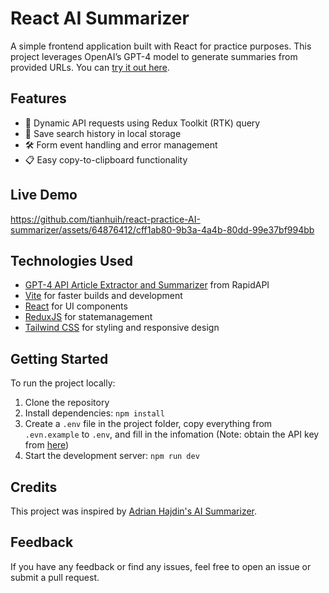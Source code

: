 # React AI Summarizer

A simple frontend application built with React for practice purposes. This project leverages OpenAI’s GPT-4 model to generate summaries from provided URLs. You can [try it out here](https://use-ai-summarizer.netlify.app/). 

## Features

- 📡 Dynamic API requests using Redux Toolkit (RTK) query
- 💾 Save search history in local storage
- 🛠️ Form event handling and error management
- 📋 Easy copy-to-clipboard functionality

## Live Demo



https://github.com/tianhuih/react-practice-AI-summarizer/assets/64876412/cff1ab80-9b3a-4a4b-80dd-99e37bf994bb



## Technologies Used

- [GPT-4 API Article Extractor and Summarizer](https://rapidapi.com/restyler/api/article-extractor-and-summarizer/pricing) from RapidAPI
- [Vite](https://vitejs.dev/) for faster builds and development
- [React](https://reactjs.org/) for UI components
- [ReduxJS](https://redux.js.org/) for statemanagement
- [Tailwind CSS](https://tailwindcss.com/) for styling and responsive design

## Getting Started

To run the project locally:

1. Clone the repository
2. Install dependencies: `npm install`
3. Create a `.env` file in the project folder, copy everything from `.evn.example` to `.env`, and fill in the infomation (Note: obtain the API key from [here](https://rapidapi.com/restyler/api/article-extractor-and-summarizer/))
4. Start the development server: `npm run dev`

## Credits

This project was inspired by [Adrian Hajdin's AI Summarizer](https://github.com/adrianhajdin/project_ai_summarizer).

## Feedback

If you have any feedback or find any issues, feel free to open an issue or submit a pull request.

